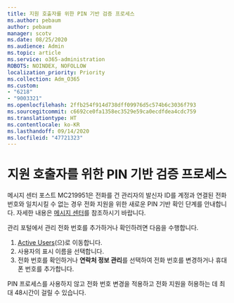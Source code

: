 ```yaml
---
title: 지원 호출자를 위한 PIN 기반 검증 프로세스
ms.author: pebaum
author: pebaum
manager: scotv
ms.date: 08/25/2020
ms.audience: Admin
ms.topic: article
ms.service: o365-administration
ROBOTS: NOINDEX, NOFOLLOW
localization_priority: Priority
ms.collection: Adm_O365
ms.custom:
- "6218"
- "9003321"
ms.openlocfilehash: 2ffb254f914d738dff09976d5c574b6c3036f793
ms.sourcegitcommit: c6692ce0fa1358ec3529e59ca0ecdfdea4cdc759
ms.translationtype: HT
ms.contentlocale: ko-KR
ms.lasthandoff: 09/14/2020
ms.locfileid: "47721323"
---
```

# <a name="pin-based-verification-process-for-support-callers"></a>지원 호출자를 위한 PIN 기반 검증 프로세스

메시지 센터 포스트 MC219951은 전화를 건 관리자의 발신자 ID를 계정과 연결된 전화 번호와 일치시킬 수 없는 경우 전화 지원을 위한 새로운 PIN 기반 확인 단계를 안내합니다. 자세한 내용은 [메시지 센터](https://admin.microsoft.com/AdminPortal/Home#/MessageCenter)를 참조하시기 바랍니다. 

관리 포털에서 관리 전화 번호를 추가하거나 확인하려면 다음을 수행합니다.  

1. [Active Users](https://admin.microsoft.com/AdminPortal/Home#/users)(으)로 이동합니다.
2. 사용자의 표시 이름을 선택합니다.
3. 전화 번호를 확인하거나 **연락처 정보 관리**를 선택하여 전화 번호를 변경하거나 휴대폰 번호를 추가합니다.     

PIN 프로세스를 사용하지 않고 전화 번호 변경을 적용하고 전화 지원을 허용하는 데 최대 48시간이 걸릴 수 있습니다.